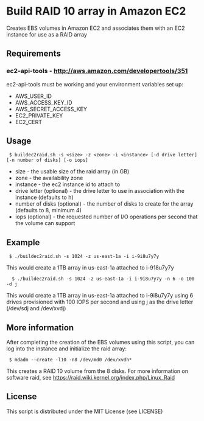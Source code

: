 
# Build RAID 10 array in Amazon EC2

Creates EBS volumes in Amazon EC2 and associates them with an EC2 instance for use as a RAID array

##  Requirements

### ec2-api-tools - http://aws.amazon.com/developertools/351

ec2-api-tools must be working and your environment variables set up:

* AWS_USER_ID
* AWS_ACCESS_KEY_ID
* AWS_SECRET_ACCESS_KEY
* EC2_PRIVATE_KEY
* EC2_CERT

##  Usage

     $ buildec2raid.sh -s <size> -z <zone> -i <instance> [-d drive letter] [-n number of disks] [-o iops]

* size - the usable size of the raid array (in GB)
* zone - the availability zone
* instance - the ec2 instance id to attach to
* drive letter (optional) - the drive letter to use in association with the instance (defaults to h)
* number of disks (optional) - the number of disks to create for the array (defaults to 8, minimum 4)
* iops (optional) - the requested number of I/O operations per second that the volume can support

##  Example

     $ ./buildec2raid.sh -s 1024 -z us-east-1a -i i-9i8u7y7y

This would create a 1TB array in us-east-1a attached to i-918u7y7y

      $ ./buildec2raid.sh -s 1024 -z us-east-1a -i i-9i8u7y7y -n 6 -o 100 -d j

This would create a 1TB array in us-east-1a attached to i-9i8u7y7y using 6 drives provisioned with 100 IOPS per second and using j as the drive letter
(/dev/sdj and /dev/xvdj)

## More information

After completing the creation of the EBS volumes using this script, you can log into the instance and initialize the raid array:

     $ mdadm --create -l10 -n8 /dev/md0 /dev/xvdh*

This creates a RAID 10 volume from the 8 disks. For more information on software raid, see https://raid.wiki.kernel.org/index.php/Linux_Raid

## License

This script is distributed under the MIT License (see LICENSE)